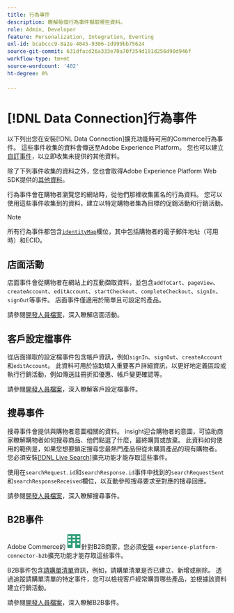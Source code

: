 ```yaml
---
title: 行為事件
description: 瞭解每個行為事件擷取哪些資料。
role: Admin, Developer
feature: Personalization, Integration, Eventing
exl-id: bcabccc9-8a2e-4045-9306-1d999bb75624
source-git-commit: 631dfacd26a333e70a70f354d191d256d90d946f
workflow-type: tm+mt
source-wordcount: '402'
ht-degree: 0%

---
```


# [!DNL Data Connection]行為事件

以下列出您在安裝[!DNL Data Connection]擴充功能時可用的Commerce行為事件。 這些事件收集的資料會傳送至Adobe Experience Platform。 您也可以建立[自訂事件](custom-events.md)，以立即收集未提供的其他資料。

除了下列事件收集的資料之外，您也會取得Adobe Experience Platform Web SDK提供的[其他資料](https://experienceleague.adobe.com/docs/experience-platform/edge/data-collection/automatic-information.html)。

行為事件會在購物者瀏覽您的網站時，從他們那裡收集匿名的行為資料。 您可以使用這些事件收集到的資料，建立以特定購物者集為目標的促銷活動和行銷活動。

>[!NOTE]
>
>所有行為事件都包含[`identityMap`](https://experienceleague.adobe.com/docs/experience-platform/xdm/field-groups/profile/identitymap.html)欄位，其中包括購物者的電子郵件地址（可用時）和ECID。

## 店面活動

店面事件會從購物者在網站上的互動擷取資料，並包含`addToCart`、`pageView`、`createAccount`、`editAccount`、`startCheckout`、`completeCheckout`、`signIn`、`signOut`等事件。 店面事件僅適用於簡單且可設定的產品。

請參閱[開發人員檔案](https://developer.adobe.com/commerce/services/shared-services/storefront-events/#data-connection)，深入瞭解店面活動。

## 客戶設定檔事件

從店面擷取的設定檔事件包含帳戶資訊，例如`signIn`、`signOut`、`createAccount`和`editAccount`。 此資料可用於協助填入重要客戶詳細資訊，以更好地定義區段或執行行銷活動，例如傳送註冊折扣優惠、帳戶變更確認等。

請參閱[開發人員檔案](https://developer.adobe.com/commerce/services/shared-services/storefront-events/#data-connection)，深入瞭解客戶設定檔事件。

## 搜尋事件

搜尋事件會提供與購物者意圖相關的資料。 insight迎合購物者的意圖，可協助商家瞭解購物者如何搜尋商品、他們點選了什麼，最終購買或放棄。 此資料如何使用的範例是，如果您想要鎖定搜尋您最熱門產品但從未購買產品的現有購物者。 您必須安裝[[!DNL Live Search]](../live-search/install.md)擴充功能才能存取這些事件。

使用在`searchRequest.id`和`searchResponse.id`事件中找到的`searchRequestSent`和`searchResponseReceived`欄位，以互動參照搜尋要求至對應的搜尋回應。

請參閱[開發人員檔案](https://developer.adobe.com/commerce/services/shared-services/storefront-events/#data-connection)，深入瞭解搜尋事件。

## B2B事件

Adobe Commerce的![B2B](../assets/b2b.svg)針對B2B商家，您必須[安裝](install.md#install-the-b2b-extension) `experience-platform-connector-b2b`擴充功能才能存取這些事件。

B2B事件包含[請購單清單](https://experienceleague.adobe.com/docs/commerce-admin/b2b/requisition-lists/requisition-lists.html)資訊，例如，請購單清單是否已建立、新增或刪除。 透過追蹤請購單清單的特定事件，您可以檢視客戶經常購買哪些產品，並根據該資料建立行銷活動。

請參閱[開發人員檔案](https://developer.adobe.com/commerce/services/shared-services/storefront-events/#data-connection)，深入瞭解B2B事件。
